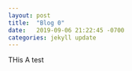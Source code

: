 ```yaml
---
layout: post
title:  "Blog 0"
date:   2019-09-06 21:22:45 -0700
categories: jekyll update
---
```

THis A test